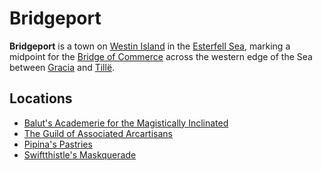 # Bridgeport

**Bridgeport** is a town on [Westin Island](../../../../ch-4-esterfell-gazetteer/esterfell/lenya/esterfell-sea/westin-island.md) in the [Esterfell Sea](../../../../ch-4-esterfell-gazetteer/esterfell/lenya/esterfell-sea/), marking a midpoint for the [Bridge of Commerce](../road-of-commerce.md) across the western edge of the Sea between [Gracia](../gracia.md) and [Tillë](../tille.md).

## Locations

- [Balut's Academerie for the Magistically Inclinated](../../../organizations/baluts-academerie/)
- [The Guild of Associated Arcartisans](../../../organizations/arcartisans/)
- [Pipina's Pastries](../../../organizations/pipinas-pastries/)
- [Swiftthistle's Maskquerade](../../../organizations/swiftthistles-maskquerade/)
